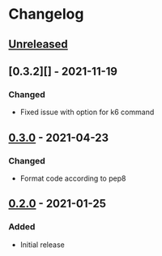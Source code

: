# Changelog

## [Unreleased][]

[Unreleased]: https://github.com/k6io/chaostoolkit-k6/compare/0.3.0...HEAD

## [0.3.2][] - 2021-11-19

[0.3.0]: https://github.com/k6io/chaostoolkit-k6/tree/0.3.0

### Changed

-   Fixed issue with option for k6 command

## [0.3.0][] - 2021-04-23

[0.3.0]: https://github.com/k6io/chaostoolkit-k6/tree/0.3.0

### Changed

-   Format code according to pep8

## [0.2.0][] - 2021-01-25

[0.2.0]: https://github.com/k6io/chaostoolkit-k6/tree/0.2.0

### Added

-   Initial release
